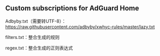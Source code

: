 ## Custom subscriptions for AdGuard Home
Adbyby.txt（需要转UTF-8）：https://raw.githubusercontent.com/adbyby/xwhyc-rules/master/lazy.txt

filters.txt：整合生成的规则

regex.txt：整合生成的正则表达式
